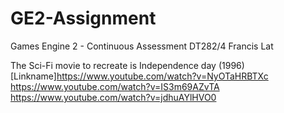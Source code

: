 # GE2-Assignment
Games Engine 2 - Continuous Assessment 
DT282/4 Francis Lat

The Sci-Fi movie to recreate is Independence day (1996)
[Linkname]https://www.youtube.com/watch?v=NyOTaHRBTXc
https://www.youtube.com/watch?v=IS3m69AZvTA
https://www.youtube.com/watch?v=jdhuAYlHVO0
